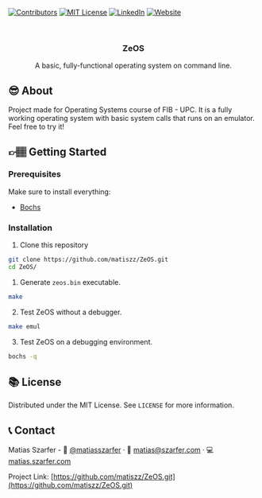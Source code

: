 [![Contributors][contributors-shield]][contributors-url]
[![MIT License][license-shield]][license-url]
[![LinkedIn][linkedin-shield]][linkedin-url]
[![Website][website-shield]][website-url]



<!-- PROJECT LOGO -->
<br />
<p align="center">
<!--  
 <a href="https://github.com/othneildrew/Best-README-Template">
    <img src="images/logo.png" alt="Logo" width="80" height="80">
  </a>
 -->
  <h3 align="center">ZeOS</h3>

  <p align="center">
    A basic, fully-functional operating system on command line.
  </p>
</p>


<!-- About the project -->
## 😎 About
Project made for Operating Systems course of FIB - UPC. 
It is a fully working operating system with basic system calls that runs on an emulator.
Feel free to try it!


<!-- GETTING STARTED -->
## 👉🏽 Getting Started

### Prerequisites
Make sure to install everything:
- [Bochs](http://bochs.sourceforge.net/)

### Installation

1. Clone this repository
```sh
git clone https://github.com/matiszz/ZeOS.git
cd ZeOS/
```

1. Generate `zeos.bin` executable.
```sh
make
```
2. Test ZeOS without a debugger.
```sh
make emul
```
3. Test ZeOS on a debugging environment.
```sh
bochs -q
```



<!-- LICENSE -->
## 📚 License

Distributed under the MIT License. See `LICENSE` for more information.



<!-- CONTACT -->
## 📞 Contact

Matias Szarfer - 🐤 [@matiasszarfer](https://twitter.com/matiasszarfer) · 📧 matias@szarfer.com · 💻 [matias.szarfer.com](https://matias.szarfer.com)

Project Link: [https://github.com/matiszz/ZeOS.git](https://github.com/matiszz/ZeOS.git)



<!-- MARKDOWN LINKS & IMAGES -->
<!-- https://www.markdownguide.org/basic-syntax/#reference-style-links -->
[contributors-shield]: https://img.shields.io/github/contributors/othneildrew/Best-README-Template.svg?style=flat-square
[contributors-url]: https://github.com/matiszz/ZeOS/graphs/contributors

[license-shield]: https://img.shields.io/github/license/othneildrew/Best-README-Template.svg?style=flat-square
[license-url]: https://github.com/othneildrew/Best-README-Template/blob/master/LICENSE.txt

[linkedin-shield]: https://img.shields.io/badge/-LinkedIn-black.svg?style=flat-square&logo=linkedin&colorB=555
[linkedin-url]: https://linkedin.com/in/matias-szarfer

[website-shield]: https://img.shields.io/badge/-Website-black.svg?style=flat-square&colorB=555
[website-url]: https://matias.szarfer.com